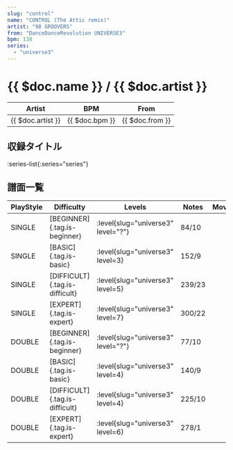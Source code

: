 ```yaml
---
slug: "control"
name: "CONTROL (The Attic remix)"
artist: "90 GROOVERS"
from: "DanceDanceRevolution UNIVERSE3"
bpm: 138
series:
  - "universe3"
---
```


# {{ $doc.name }} / {{ $doc.artist }}

|Artist|BPM|From|
|------|---|----|
|{{ $doc.artist }}|{{ $doc.bpm }}|{{ $doc.from }}|

## 収録タイトル

:series-list{:series="series"}

## 譜面一覧

|PlayStyle|Difficulty|Levels|Notes|Movie|
|---------|----------|------|-----|-----|
|SINGLE|[BEGINNER]{.tag.is-beginner}|<div class="field is-grouped is-grouped-multiline"> :level{slug="universe3" level="?"}</div>|84/10||
|SINGLE|[BASIC]{.tag.is-basic}|<div class="field is-grouped is-grouped-multiline"> :level{slug="universe3" level=3}</div>|152/9||
|SINGLE|[DIFFICULT]{.tag.is-difficult}|<div class="field is-grouped is-grouped-multiline"> :level{slug="universe3" level=5}</div>|239/23||
|SINGLE|[EXPERT]{.tag.is-expert}|<div class="field is-grouped is-grouped-multiline"> :level{slug="universe3" level=7}</div>|300/22||
|DOUBLE|[BEGINNER]{.tag.is-beginner}|<div class="field is-grouped is-grouped-multiline"> :level{slug="universe3" level="?"}</div>|77/10||
|DOUBLE|[BASIC]{.tag.is-basic}|<div class="field is-grouped is-grouped-multiline"> :level{slug="universe3" level=4}</div>|140/9||
|DOUBLE|[DIFFICULT]{.tag.is-difficult}|<div class="field is-grouped is-grouped-multiline"> :level{slug="universe3" level=4}</div>|225/10||
|DOUBLE|[EXPERT]{.tag.is-expert}|<div class="field is-grouped is-grouped-multiline"> :level{slug="universe3" level=6}</div>|278/1||
